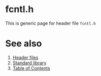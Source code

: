 # fcntl.h
This is generic page for header file `fcntl.h`
# See also
1. [Header files](README.md)
2. [Standard library](../README.md)
3. [Table of Contents](../../README.md)
